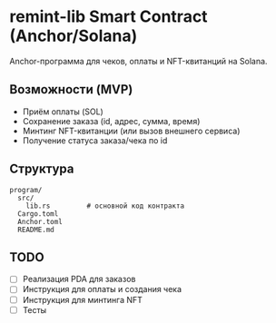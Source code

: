 # remint-lib Smart Contract (Anchor/Solana)

Anchor-программа для чеков, оплаты и NFT-квитанций на Solana.

## Возможности (MVP)
- Приём оплаты (SOL)
- Сохранение заказа (id, адрес, сумма, время)
- Минтинг NFT-квитанции (или вызов внешнего сервиса)
- Получение статуса заказа/чека по id

## Структура
```
program/
  src/
    lib.rs         # основной код контракта
  Cargo.toml
  Anchor.toml
  README.md
```

## TODO
- [ ] Реализация PDA для заказов
- [ ] Инструкция для оплаты и создания чека
- [ ] Инструкция для минтинга NFT
- [ ] Тесты 